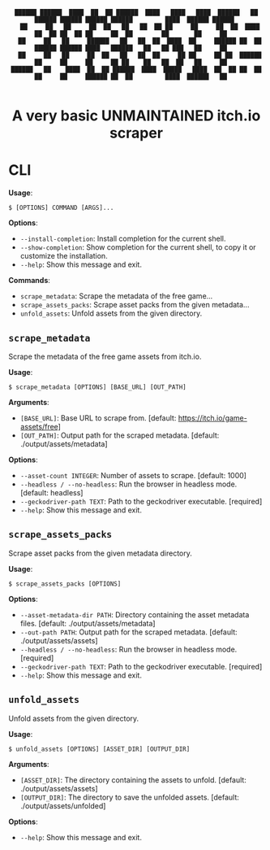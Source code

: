 <!-- HEADER STYLE: CONSOLE -->
<div align="center">

```console
██████ ██████  ████  ██  ██ ██████  ████   ████   ████  ██████   ██   ██████ ██████ ██████ ██████         ████  ██████ ██████ 
  ██     ██   ██     ██  ██   ██   ██  ██ ██     ██     ██  ██  ████  ██  ██ ██  ██ ██     ██  ██        ██       ██     ██   
  ██     ██   ██     ██████   ██   ██  ██  ████  ██     ██████ ██  ██ ██████ ██████ ████   ██████   ██   ██ ███   ██     ██   
  ██     ██   ██     ██  ██   ██   ██  ██     ██ ██     ██ ██  ██████ ██     ██     ██     ██ ██    ██   ██  ██   ██     ██   
██████   ██    ████  ██  ██ ██████  ████  █████   ████  ██  ██ ██  ██ ██     ██     ██████ ██  ██         ████  ██████   ██   


```

# A very basic UNMAINTAINED itch.io scraper

</div>



# CLI

**Usage**:

```console
$ [OPTIONS] COMMAND [ARGS]...
```

**Options**:

* `--install-completion`: Install completion for the current shell.
* `--show-completion`: Show completion for the current shell, to copy it or customize the installation.
* `--help`: Show this message and exit.

**Commands**:

* `scrape_metadata`: Scrape the metadata of the free game...
* `scrape_assets_packs`: Scrape asset packs from the given metadata...
* `unfold_assets`: Unfold assets from the given directory.

## `scrape_metadata`

Scrape the metadata of the free game assets from itch.io.

**Usage**:

```console
$ scrape_metadata [OPTIONS] [BASE_URL] [OUT_PATH]
```

**Arguments**:

* `[BASE_URL]`: Base URL to scrape from.  [default: https://itch.io/game-assets/free]
* `[OUT_PATH]`: Output path for the scraped metadata.  [default: ./output/assets/metadata]

**Options**:

* `--asset-count INTEGER`: Number of assets to scrape.  [default: 1000]
* `--headless / --no-headless`: Run the browser in headless mode.  [default: headless]
* `--geckodriver-path TEXT`: Path to the geckodriver executable.  [required]
* `--help`: Show this message and exit.

## `scrape_assets_packs`

Scrape asset packs from the given metadata directory.

**Usage**:

```console
$ scrape_assets_packs [OPTIONS]
```

**Options**:

* `--asset-metadata-dir PATH`: Directory containing the asset metadata files.  [default: ./output/assets/metadata]
* `--out-path PATH`: Output path for the scraped metadata.  [default: ./output/assets/assets]
* `--headless / --no-headless`: Run the browser in headless mode.  [required]
* `--geckodriver-path TEXT`: Path to the geckodriver executable.  [required]
* `--help`: Show this message and exit.

## `unfold_assets`

Unfold assets from the given directory.

**Usage**:

```console
$ unfold_assets [OPTIONS] [ASSET_DIR] [OUTPUT_DIR]
```

**Arguments**:

* `[ASSET_DIR]`: The directory containing the assets to unfold.  [default: ./output/assets/assets]
* `[OUTPUT_DIR]`: The directory to save the unfolded assets.  [default: ./output/assets/unfolded]

**Options**:

* `--help`: Show this message and exit.

